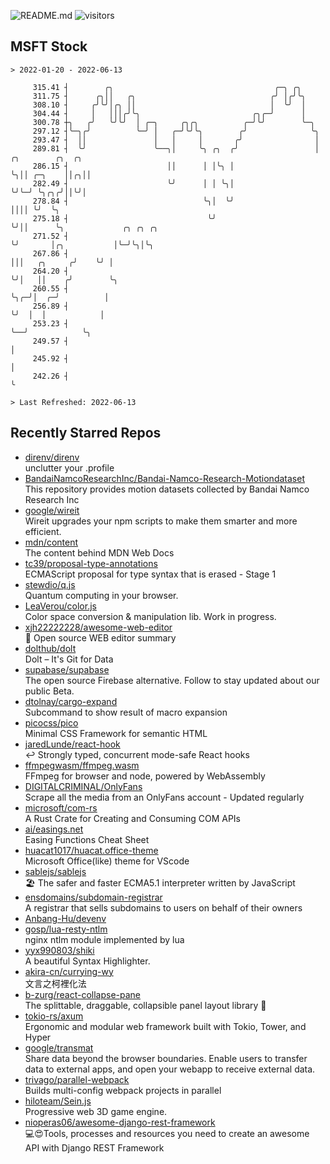 ![README.md](https://github.com/Gerhut/Gerhut/workflows/README.md/badge.svg)
![visitors](https://visitors.vercel.app/Gerhut/Gerhut?token=8cf69d1f6813d272ef062726b6070c9be4ff72038cfe5a7ded7384a8da65d866)

## MSFT Stock

```
> 2022-01-20 - 2022-06-13

     315.41 ┤        ╭╮                                    ╭─╮ ╭╮                                                
     311.75 ┤      ╭╮││   ╭╮                              ╭╯ │╭╯╰╮                                               
     308.10 ┤     ╭╯╰╯│╭╮ ││                              │  ╰╯  │                                               
     304.44 ┤     │   │││╭╯╰╮                         ╭╮╭─╯      │                                               
     300.78 ┼╮   ╭╯   ╰╯╰╯  │ ╭─╮     ╭╮╭╮          ╭─╯╰╯        ╰─╮                                             
     297.12 ┤╰─╮╭╯          ╰─╯ │   ╭─╯╰╯╰╮        ╭╯              ╰╮                                            
     293.47 ┤  ││               │   │     │       ╭╯                │                                            
     289.81 ┤  ╰╯               ╰──╮│     ╰╮ ╭╮  ╭╯                 │ ╭╮        ╭╮  ╭╮                           
     286.15 ┤                      ││      │ │╰╮ │                  ╰╮││ ╭─╮    ││╭╮││                           
     282.49 ┤                      ╰╯      │ │ ╰╮│                   ╰╯╰─╯ ╰╮╭╮╭╯││╰╯│                           
     278.84 ┤                              ╰╮│  ╰╯                          ││││ ╰╯  ╰╮                          
     275.18 ┤                               ╰╯                              ╰╯││      ╰╮             ╭╮ ╭╮ ╭╮    
     271.52 ┤                                                                 ╰╯       │╭╮           │╰─╯╰╮│╰╮   
     267.86 ┤                                                                          │││   ╭╮     ╭╯    ╰╯ │   
     264.20 ┤                                                                          ╰╯│   ││    ╭╯        ╰╮  
     260.55 ┤                                                                            ╰╮╭─╯│  ╭─╯          │  
     256.89 ┤                                                                             ╰╯  │  │            │  
     253.23 ┤                                                                                 ╰──╯            ╰╮ 
     249.57 ┤                                                                                                  │ 
     245.92 ┤                                                                                                  │ 
     242.26 ┤                                                                                                  ╰ 

> Last Refreshed: 2022-06-13
```

## Recently Starred Repos

- [direnv/direnv](https://github.com/direnv/direnv)  
  unclutter your .profile
- [BandaiNamcoResearchInc/Bandai-Namco-Research-Motiondataset](https://github.com/BandaiNamcoResearchInc/Bandai-Namco-Research-Motiondataset)  
  This repository provides motion datasets collected by Bandai Namco Research Inc
- [google/wireit](https://github.com/google/wireit)  
  Wireit upgrades your npm scripts to make them smarter and more efficient.
- [mdn/content](https://github.com/mdn/content)  
  The content behind MDN Web Docs
- [tc39/proposal-type-annotations](https://github.com/tc39/proposal-type-annotations)  
  ECMAScript proposal for type syntax that is erased - Stage 1
- [stewdio/q.js](https://github.com/stewdio/q.js)  
  Quantum computing in your browser.
- [LeaVerou/color.js](https://github.com/LeaVerou/color.js)  
  Color space conversion & manipulation lib. Work in progress.
- [xjh22222228/awesome-web-editor](https://github.com/xjh22222228/awesome-web-editor)  
  🔨  Open source WEB editor summary
- [dolthub/dolt](https://github.com/dolthub/dolt)  
  Dolt – It's Git for Data
- [supabase/supabase](https://github.com/supabase/supabase)  
  The open source Firebase alternative. Follow to stay updated about our public Beta.
- [dtolnay/cargo-expand](https://github.com/dtolnay/cargo-expand)  
  Subcommand to show result of macro expansion
- [picocss/pico](https://github.com/picocss/pico)  
  Minimal CSS Framework for semantic HTML
- [jaredLunde/react-hook](https://github.com/jaredLunde/react-hook)  
  ↩ Strongly typed, concurrent mode-safe React hooks
- [ffmpegwasm/ffmpeg.wasm](https://github.com/ffmpegwasm/ffmpeg.wasm)  
  FFmpeg for browser and node, powered by WebAssembly
- [DIGITALCRIMINAL/OnlyFans](https://github.com/DIGITALCRIMINAL/OnlyFans)  
  Scrape all the media from an OnlyFans account - Updated regularly
- [microsoft/com-rs](https://github.com/microsoft/com-rs)  
  A Rust Crate for Creating and Consuming COM APIs
- [ai/easings.net](https://github.com/ai/easings.net)  
  Easing Functions Cheat Sheet
- [huacat1017/huacat.office-theme](https://github.com/huacat1017/huacat.office-theme)  
  Microsoft Office(like) theme for VScode
- [sablejs/sablejs](https://github.com/sablejs/sablejs)  
  🏖️ The safer and faster ECMA5.1 interpreter written by JavaScript
- [ensdomains/subdomain-registrar](https://github.com/ensdomains/subdomain-registrar)  
  A registrar that sells subdomains to users on behalf of their owners
- [Anbang-Hu/devenv](https://github.com/Anbang-Hu/devenv)  
- [gosp/lua-resty-ntlm](https://github.com/gosp/lua-resty-ntlm)  
  nginx ntlm module implemented by lua
- [yyx990803/shiki](https://github.com/yyx990803/shiki)  
  A beautiful Syntax Highlighter.
- [akira-cn/currying-wy](https://github.com/akira-cn/currying-wy)  
  文言之柯裡化法
- [b-zurg/react-collapse-pane](https://github.com/b-zurg/react-collapse-pane)  
  The splittable, draggable, collapsible panel layout library 🎉
- [tokio-rs/axum](https://github.com/tokio-rs/axum)  
  Ergonomic and modular web framework built with Tokio, Tower, and Hyper
- [google/transmat](https://github.com/google/transmat)  
  Share data beyond the browser boundaries. Enable users to transfer data to external apps, and open your webapp to receive external data.
- [trivago/parallel-webpack](https://github.com/trivago/parallel-webpack)  
  Builds multi-config webpack projects in parallel
- [hiloteam/Sein.js](https://github.com/hiloteam/Sein.js)  
  Progressive web 3D game engine.
- [nioperas06/awesome-django-rest-framework](https://github.com/nioperas06/awesome-django-rest-framework)  
   💻😍Tools, processes and resources you need to create an awesome API with Django REST Framework
